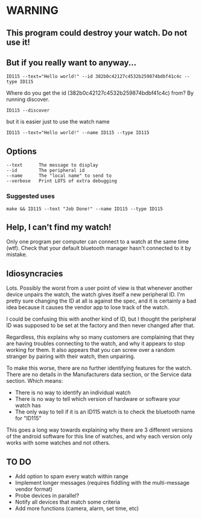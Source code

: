 # WARNING

## This program could destroy your watch.  Do not use it!

## But if you really want to anyway...

    ID115 --text="Hello world!" --id 382b0c42127c4532b259874bdbf41c4c --type ID115


Where do you get the id (382b0c42127c4532b259874bdbf41c4c) from?  By running discover.

    ID115 --discover

but it is easier just to use the watch name

    ID115 --text="Hello world!" --name ID115 --type ID115

## Options

	--text		The message to display
	--id		The peripheral id
	--name		The "local name" to send to
	--verbose	Print LOTS of extra debugging

### Suggested uses

	make && ID115 --text "Job Done!" --name ID115 --type ID115

## Help, I can't find my watch!

Only one program per computer can connect to a watch at the same time (wtf).  Check that your default bluetooth manager hasn't connected to it by mistake.

## Idiosyncracies

Lots.  Possibly the worst from a user point of view is that whenever another device unpairs the watch, the watch gives itself a new peripheral ID.  I'm pretty sure changing the ID at all is against the spec, and it is certainly a bad idea because it causes the vendor app to lose track of the watch.

I could be confusing this with another kind of ID, but I thought the peripheral ID was supposed to be set at the factory and then never changed after that.

Regardless, this explains why so many customers are complaining that they are having troubles connecting to the watch, and why it appears to stop working for them.  It also appears that you can screw over a random stranger by pairing with their watch, then unpairing.

To make this worse, there are no further identifying features for the watch.  There are no details in the Manufacturers data section, or the Service data section.  Which means:

* There is no way to identify an individual watch
* There is no way to tell which version of hardware or software your watch has
* The only way to tell if it is an ID115 watch is to check the bluetooth name for "ID115"

This goes a long way towards explaining why there are 3 different versions of the android software for this line of watches, and why each version only works with some watches and not others.


## TO DO

* Add option to spam every watch within range
* Implement longer messages (requires fiddling with the multi-message vendor format)
* Probe devices in parallel?
* Notify all devices that match some criteria
* Add more functions (camera, alarm, set time, etc)
